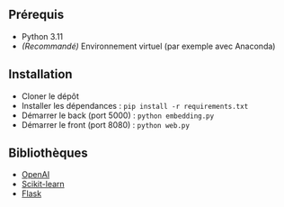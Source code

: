 ## Prérequis
- Python 3.11
- *(Recommandé)* Environnement virtuel (par exemple avec Anaconda)

## Installation
- Cloner le dépôt
- Installer les dépendances : `pip install -r requirements.txt`
- Démarrer le back (port 5000) : `python embedding.py`
- Démarrer le front (port 8080) : `python web.py`

## Bibliothèques
- [OpenAI](https://platform.openai.com/docs)
- [Scikit-learn](https://scikit-learn.org/)
- [Flask](https://flask.palletsprojects.com/)
